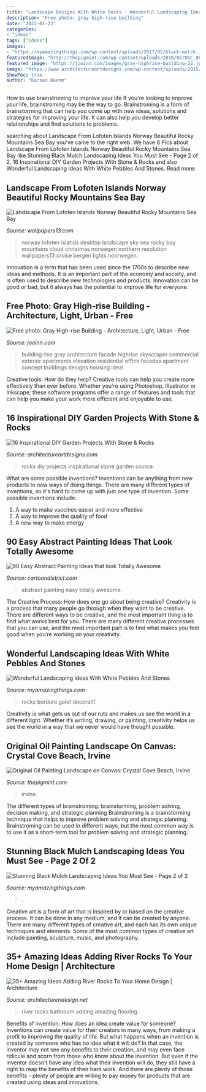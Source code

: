 ```yaml
---
title: "Landscape Designs With White Rocks - Wonderful Landscaping Ideas With White Pebbles And Stones"
description: "Free photo: gray high-rise building"
date: "2023-01-23"
categories:
- "ideas"
tags: ["ideas"]
images:
- "https://myamazingthings.com/wp-content/uploads/2017/05/black-mulch.jpg"
featuredImage: "http://thepigmint.com/wp-content/uploads/2016/07/DSC_0621-1.jpg"
featured_image: "https://jooinn.com/images/gray-highrise-building-22.jpg"
image: "https://www.architectureartdesigns.com/wp-content/uploads/2015/05/246.jpg"
ShowToc: true
author: "Karson Boehm"
---
```



How to use brainstroming to improve your life
If you're looking to improve your life, brainstroming may be the way to go. Brainstroming is a form of brainstorming that can help you come up with new ideas, solutions and strategies for improving your life. It can also help you develop better relationships and find solutions to problems.

	

		
searching about Landscape From Lofoten Islands Norway Beautiful Rocky Mountains Sea Bay you've came to the right web. We have 8 Pics about Landscape From Lofoten Islands Norway Beautiful Rocky Mountains Sea Bay like Stunning Black Mulch Landscaping Ideas You Must See - Page 2 of 2, 16 Inspirational DIY Garden Projects With Stone &amp; Rocks and also Wonderful Landscaping Ideas With White Pebbles And Stones. Read more:
		
    
## Landscape From Lofoten Islands Norway Beautiful Rocky Mountains Sea Bay

<img loading=lazy src="https://www.wallpapers13.com/wp-content/uploads/2016/06/Landscape-from-Lofoten-Islands-Norway-beautiful-rocky-mountains-sea-bay-blue-sky-and-white-cloud-Desktop-HD-Wallpaper-1280x960.jpg" onerror="this.onerror=null;this.src='https://tse3.mm.bing.net/th?id=OIP.Jw0IAzpIw8BopOlMn5jpHQHaFj&amp;pid=15.1';" alt="Landscape From Lofoten Islands Norway Beautiful Rocky Mountains Sea Bay">

_Source: wallpapers13.com_

>norway lofoten islands desktop landscape sky sea rocky bay mountains cloud christmas norwegen northern resolution wallpapers13 cruise bergen lights noorwegen. 

	

Innovation is a term that has been used since the 1700s to describe new ideas and methods. It is an important part of the economy and society, and is often used to describe new technologies and products. Innovation can be good or bad, but it always has the potential to improve life for everyone.

    
## Free Photo: Gray High-rise Building - Architecture, Light, Urban - Free

<img loading=lazy src="https://jooinn.com/images/gray-highrise-building-22.jpg" onerror="this.onerror=null;this.src='https://tse2.mm.bing.net/th?id=OIP.DD_7a8Vwkp_Hi9nmHy0GfwHaLB&amp;pid=15.1';" alt="Free photo: Gray High-rise Building - Architecture, Light, Urban - Free">

_Source: jooinn.com_

>building rise gray architecture facade highrise skyscraper commercial exterior apartments elevation residential office facades apartment concept buildings designs housing ideal. 

	

Creative tools: How do they help?
Creative tools can help you create more effectively than ever before. Whether you're using Photoshop, Illustrator or Inkscape, these software programs offer a range of features and tools that can help you make your work more efficient and enjoyable to use.

    
## 16 Inspirational DIY Garden Projects With Stone &amp; Rocks

<img loading=lazy src="https://www.architectureartdesigns.com/wp-content/uploads/2015/05/246.jpg" onerror="this.onerror=null;this.src='https://tse3.mm.bing.net/th?id=OIP.i1SgldbLpzQDDt0Hyp87MgHaG0&amp;pid=15.1';" alt="16 Inspirational DIY Garden Projects With Stone &amp; Rocks">

_Source: architectureartdesigns.com_

>rocks diy projects inspirational stone garden source. 

	

What are some possible inventions?
Inventions can be anything from new products to new ways of doing things. There are many different types of inventions, so it's hard to come up with just one type of invention. Some possible inventions include:
1. A way to make vaccines easier and more effective
2. A way to improve the quality of food
3. A new way to make energy

    
## 90 Easy Abstract Painting Ideas That Look Totally Awesome

<img loading=lazy src="http://www.cartoondistrict.com/wp-content/uploads/2017/05/Easy-Abstract-Painting-Ideas28.jpg" onerror="this.onerror=null;this.src='https://tse1.mm.bing.net/th?id=OIP.aTm0lIqjMj_h72281k1EkQHaJ4&amp;pid=15.1';" alt="90 Easy Abstract Painting Ideas that look Totally Awesome">

_Source: cartoondistrict.com_

>abstract painting easy totally awesome. 

	

The Creative Process: How does one go about being creative?
Creativity is a process that many people go through when they want to be creative. There are different ways to be creative, and the most important thing is to find what works best for you. There are many different creative processes that you can use, and the most important part is to find what makes you feel good when you’re working on your creativity.

    
## Wonderful Landscaping Ideas With White Pebbles And Stones

<img loading=lazy src="https://myamazingthings.com/wp-content/uploads/2017/03/white-pebble.jpg" onerror="this.onerror=null;this.src='https://tse2.mm.bing.net/th?id=OIP.pXg_J88IuJHbnOwWK1-gqwHaE-&amp;pid=15.1';" alt="Wonderful Landscaping Ideas With White Pebbles And Stones">

_Source: myamazingthings.com_

>rocks bordure galet decoratif. 

	

Creativity is what gets us out of our ruts and makes us see the world in a different light. Whether it’s writing, drawing, or painting, creativity helps us see the world in a way that we never would have thought possible.

    
## Original Oil Painting Landscape On Canvas: Crystal Cove Beach, Irvine

<img loading=lazy src="http://thepigmint.com/wp-content/uploads/2016/07/DSC_0621-1.jpg" onerror="this.onerror=null;this.src='https://tse1.mm.bing.net/th?id=OIP.7DRDFVzsUrzNBhdM4UopAgHaF2&amp;pid=15.1';" alt="Original Oil Painting Landscape on Canvas: Crystal Cove Beach, Irvine">

_Source: thepigmint.com_

>irvine. 

	

The different types of brainstroming: brainstorming, problem solving, decision making, and strategic planning
Brainstroming is a brainstorming technique that helps to improve problem solving and strategic planning. Brainstroming can be used in different ways, but the most common way is to use it as a short-term tool for problem solving and strategic planning.

    
## Stunning Black Mulch Landscaping Ideas You Must See - Page 2 Of 2

<img loading=lazy src="https://myamazingthings.com/wp-content/uploads/2017/05/black-mulch.jpg" onerror="this.onerror=null;this.src='https://tse4.mm.bing.net/th?id=OIP.iSVExEKaTxogXafVStve9wHaJ4&amp;pid=15.1';" alt="Stunning Black Mulch Landscaping Ideas You Must See - Page 2 of 2">

_Source: myamazingthings.com_

>. 

	

Creative art is a form of art that is inspired by or based on the creative process. It can be done in any medium, and it can be created by anyone. There are many different types of creative art, and each has its own unique techniques and elements. Some of the most common types of creative art include painting, sculpture, music, and photography.

    
## 35+ Amazing Ideas Adding River Rocks To Your Home Design | Architecture

<img loading=lazy src="http://cdn.architecturendesign.net/wp-content/uploads/2015/06/AD-Add-River-Rocks-To-Home-10.jpg" onerror="this.onerror=null;this.src='https://tse4.mm.bing.net/th?id=OIP.u7zGmMV2RFPGw00LEMrEIAHaLE&amp;pid=15.1';" alt="35+ Amazing Ideas Adding River Rocks To Your Home Design | Architecture">

_Source: architecturendesign.net_

>river rocks bathroom adding amazing flooring. 

	

Benefits of invention: How does an idea create value for someone?
Inventions can create value for their creators in many ways, from making a profit to improving the quality of life. But what happens when an invention is created by someone who has no idea what it will do? In that case, the inventor may not see any benefits to their creation, and may even face ridicule and scorn from those who know about the invention. But even if the inventor doesn't have any idea what their invention will do, they still have a right to reap the benefits of their hard work. And there are plenty of those benefits - plenty of people are willing to pay money for products that are created using ideas and innovations.


